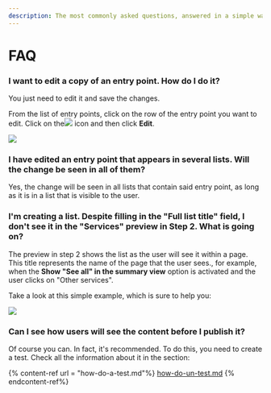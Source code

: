 ```yaml
---
description: The most commonly asked questions, answered in a simple way
---
```


# FAQ

### I want to edit a copy of an entry point. How do I do it?

You just need to edit it and save the changes.

From the list of entry points, click on the row of the entry point you want to edit. Click on the![](.gitbook/assets/icono_menu_secundario.png) icon and then click **Edit**.

![](.gitbook/assets/edit_menu_secundario.png)

### I have edited an entry point that appears in several lists. Will the change be seen in all of them?

Yes, the change will be seen in all lists that contain said entry point, as long as it is in a list that is visible to the user.

### I'm creating a list. Despite filling in the "**Full list title" field, I don't see it in the "Services" preview in Step 2. What is going on?**

The preview in step 2 shows the list as the user will see it within a page. This title represents the name of the page that the user sees., for example, when the **Show "See all" in the summary view** option is activated and the user clicks on "Other services".

Take a look at this simple example, which is sure to help you:

![](.gitbook/assets/full_list_title.gif)

### Can I see how users will see the content before I publish it?

Of course you can. In fact, it's recommended. To do this, you need to create a test. Check all the information about it in the section:

{% content-ref url = "how-do-a-test.md"%} [how-do-un-test.md](como-hacer-un-test.md) {% endcontent-ref%}
